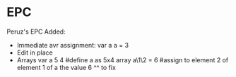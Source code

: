 # EPC
Peruz's EPC
Added:
- Immediate avr assignment:
  var a
  a = 3
- Edit in place
- Arrays
  var a 5 4 #define a as 5x4 array
  a\1\2 = 6 #assign to element 2 of element 1 of a the value 6
  ^^ to fix
